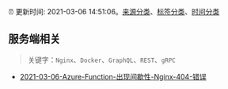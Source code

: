 :alarm_clock: 更新时间: 2021-03-06 14:51:06。[来源分类](../README.md)、[标签分类](../TAGS.md)、[时间分类](../TIMELINE.md)

## 服务端相关


> 关键字：`Nginx`、`Docker`、`GraphQL`、`REST`、`gRPC`



- [2021-03-06-Azure-Function-出现间歇性-Nginx-404-错误](https://www.v2ex.com/t/759138) 